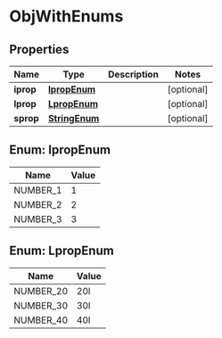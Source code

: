 
# ObjWithEnums

## Properties
Name | Type | Description | Notes
------------ | ------------- | ------------- | -------------
**iprop** | [**IpropEnum**](#IpropEnum) |  |  [optional]
**lprop** | [**LpropEnum**](#LpropEnum) |  |  [optional]
**sprop** | [**StringEnum**](StringEnum.md) |  |  [optional]


<a name="IpropEnum"></a>
## Enum: IpropEnum
Name | Value
---- | -----
NUMBER_1 | 1
NUMBER_2 | 2
NUMBER_3 | 3


<a name="LpropEnum"></a>
## Enum: LpropEnum
Name | Value
---- | -----
NUMBER_20 | 20l
NUMBER_30 | 30l
NUMBER_40 | 40l



